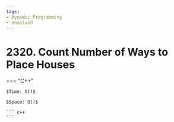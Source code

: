 ```yaml
---
tags:
- Dynamic Programming
- Unsolved
---
```



# 2320. Count Number of Ways to Place Houses

=== "C++"

    $Time: O()$

    $Space: O()$

    ``` c++
    ```